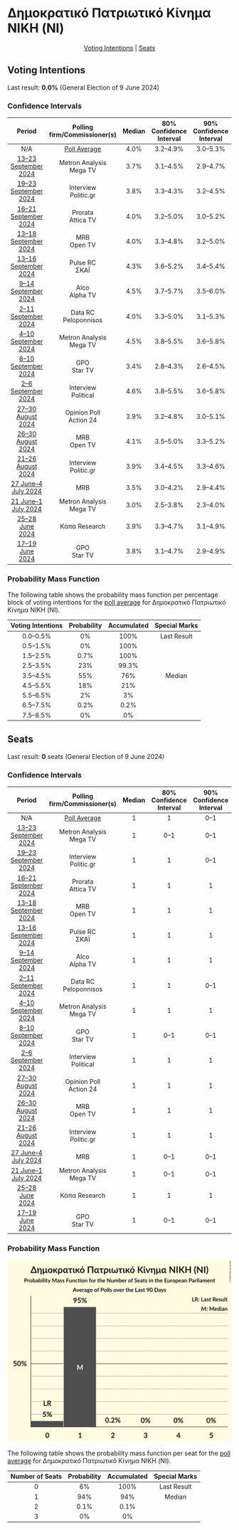 # Δημοκρατικό Πατριωτικό Κίνημα ΝΙΚΗ (NI)

<p align="center"><a href="#voting-intentions">Voting Intentions</a> | <a href="#seats">Seats</a></p>

## Voting Intentions

Last result: **0.0%** (General Election of 9 June 2024)

### Confidence Intervals

| Period     | Polling firm/Commissioner(s) | Median | 80% Confidence Interval | 90% Confidence Interval | 95% Confidence Interval | 99% Confidence Interval |
|:----------:|:----------------:|:-----------:|:-----------------------:|:-----------------------:|:-----------------------:|:-----------------------:|
| N/A | [Poll Average](average.html) | 4.0% | 3.2–4.9% | 3.0–5.3% | 2.8–5.6% | 2.5–6.2% |
| [13–23 September 2024](2024-09-23-MetronAnalysis.html) | Metron Analysis <br> Mega TV | 3.7% | 3.1–4.5% | 2.9–4.7% | 2.8–4.9% | 2.5–5.3% |
| [19–23 September 2024](2024-09-23-Interview.html) | Interview <br> Politic.gr | 3.8% | 3.3–4.3% | 3.2–4.5% | 3.1–4.6% | 2.9–4.9% |
| [16–21 September 2024](2024-09-21-Prorata.html) | Prorata <br> Attica TV | 4.0% | 3.2–5.0% | 3.0–5.2% | 2.9–5.5% | 2.6–6.0% |
| [13–18 September 2024](2024-09-18-MRB.html) | MRB <br> Open TV | 4.0% | 3.3–4.8% | 3.2–5.0% | 3.0–5.2% | 2.7–5.6% |
| [13–16 September 2024](2024-09-16-PulseRC.html) | Pulse RC <br> ΣΚΑΪ | 4.3% | 3.6–5.2% | 3.4–5.4% | 3.2–5.7% | 2.9–6.1% |
| [9–14 September 2024](2024-09-14-Alco.html) | Alco <br> Alpha TV | 4.5% | 3.7–5.7% | 3.5–6.0% | 3.3–6.3% | 2.9–6.9% |
| [2–11 September 2024](2024-09-11-DataRC.html) | Data RC <br> Peloponnisos | 4.0% | 3.3–5.0% | 3.1–5.3% | 2.9–5.6% | 2.6–6.1% |
| [4–10 September 2024](2024-09-10-MetronAnalysis.html) | Metron Analysis <br> Mega TV | 4.5% | 3.8–5.5% | 3.6–5.8% | 3.4–6.1% | 3.1–6.6% |
| [8–10 September 2024](2024-09-10-GPO.html) | GPO <br> Star TV | 3.4% | 2.8–4.3% | 2.6–4.5% | 2.4–4.8% | 2.2–5.2% |
| [2–6 September 2024](2024-09-06-Interview.html) | Interview <br> Political | 4.6% | 3.8–5.5% | 3.6–5.8% | 3.4–6.1% | 3.1–6.6% |
| [27–30 August 2024](2024-08-30-OpinionPoll.html) | Opinion Poll <br> Action 24 | 3.9% | 3.2–4.8% | 3.0–5.1% | 2.9–5.3% | 2.6–5.7% |
| [26–30 August 2024](2024-08-30-MRB.html) | MRB <br> Open TV | 4.1% | 3.5–5.0% | 3.3–5.2% | 3.2–5.4% | 2.9–5.8% |
| [21–26 August 2024](2024-08-26-Interview.html) | Interview <br> Politic.gr | 3.9% | 3.4–4.5% | 3.3–4.6% | 3.2–4.8% | 3.0–5.1% |
| [27 June–4 July 2024](2024-07-04-MRB.html) | MRB | 3.5% | 3.0–4.2% | 2.9–4.4% | 2.7–4.5% | 2.5–4.9% |
| [21 June–1 July 2024](2024-07-01-MetronAnalysis.html) | Metron Analysis <br> Mega TV | 3.0% | 2.5–3.8% | 2.3–4.0% | 2.2–4.2% | 1.9–4.6% |
| [25–28 June 2024](2024-06-28-ΚάπαResearch.html) | Κάπα Research | 3.9% | 3.3–4.7% | 3.1–4.9% | 3.0–5.1% | 2.7–5.5% |
| [17–19 June 2024](2024-06-19-GPO.html) | GPO <br> Star TV | 3.8% | 3.1–4.7% | 2.9–4.9% | 2.8–5.1% | 2.5–5.6% |

### Probability Mass Function

The following table shows the probability mass function per percentage block of voting intentions for the [poll average](average.html) for Δημοκρατικό Πατριωτικό Κίνημα ΝΙΚΗ (NI).

| Voting Intentions | Probability | Accumulated | Special Marks |
|:-----------------:|:-----------:|:-----------:|:-------------:|
| 0.0–0.5% | 0% | 100% | Last Result |
| 0.5–1.5% | 0% | 100% |  |
| 1.5–2.5% | 0.7% | 100% |  |
| 2.5–3.5% | 23% | 99.3% |  |
| 3.5–4.5% | 55% | 76% | Median |
| 4.5–5.5% | 18% | 21% |  |
| 5.5–6.5% | 2% | 3% |  |
| 6.5–7.5% | 0.2% | 0.2% |  |
| 7.5–8.5% | 0% | 0% |  |


## Seats

Last result: **0** seats (General Election of 9 June 2024)

### Confidence Intervals

| Period     | Polling firm/Commissioner(s) | Median | 80% Confidence Interval | 90% Confidence Interval | 95% Confidence Interval | 99% Confidence Interval |
|:----------:|:----------------:|:------:|:-----------------------:|:-----------------------:|:-----------------------:|:-----------------------:|
| N/A | [Poll Average](average.html) | 1 | 1 | 0–1 | 0–1 | 0–1 |
| [13–23 September 2024](2024-09-23-MetronAnalysis.html) | Metron Analysis <br> Mega TV | 1 | 0–1 | 0–1 | 0–1 | 0–1 |
| [19–23 September 2024](2024-09-23-Interview.html) | Interview <br> Politic.gr | 1 | 1 | 0–1 | 0–1 | 0–1 |
| [16–21 September 2024](2024-09-21-Prorata.html) | Prorata <br> Attica TV | 1 | 1 | 1 | 0–1 | 0–1 |
| [13–18 September 2024](2024-09-18-MRB.html) | MRB <br> Open TV | 1 | 1 | 1 | 0–1 | 0–1 |
| [13–16 September 2024](2024-09-16-PulseRC.html) | Pulse RC <br> ΣΚΑΪ | 1 | 1 | 1 | 1 | 0–1 |
| [9–14 September 2024](2024-09-14-Alco.html) | Alco <br> Alpha TV | 1 | 1 | 1 | 1 | 0–2 |
| [2–11 September 2024](2024-09-11-DataRC.html) | Data RC <br> Peloponnisos | 1 | 1 | 0–1 | 0–1 | 0–1 |
| [4–10 September 2024](2024-09-10-MetronAnalysis.html) | Metron Analysis <br> Mega TV | 1 | 1 | 1 | 1 | 0–1 |
| [8–10 September 2024](2024-09-10-GPO.html) | GPO <br> Star TV | 1 | 0–1 | 0–1 | 0–1 | 0–1 |
| [2–6 September 2024](2024-09-06-Interview.html) | Interview <br> Political | 1 | 1 | 1 | 1 | 0–1 |
| [27–30 August 2024](2024-08-30-OpinionPoll.html) | Opinion Poll <br> Action 24 | 1 | 1 | 1 | 0–1 | 0–1 |
| [26–30 August 2024](2024-08-30-MRB.html) | MRB <br> Open TV | 1 | 1 | 1 | 1 | 0–1 |
| [21–26 August 2024](2024-08-26-Interview.html) | Interview <br> Politic.gr | 1 | 1 | 1 | 1 | 1 |
| [27 June–4 July 2024](2024-07-04-MRB.html) | MRB | 1 | 0–1 | 0–1 | 0–1 | 0–1 |
| [21 June–1 July 2024](2024-07-01-MetronAnalysis.html) | Metron Analysis <br> Mega TV | 1 | 0–1 | 0–1 | 0–1 | 0–1 |
| [25–28 June 2024](2024-06-28-ΚάπαResearch.html) | Κάπα Research | 1 | 1 | 1 | 0–1 | 0–1 |
| [17–19 June 2024](2024-06-19-GPO.html) | GPO <br> Star TV | 1 | 0–1 | 0–1 | 0–1 | 0–1 |

### Probability Mass Function

![Graph with seats probability mass function not yet produced](average-seats-pmf-δημοκρατικόπατριωτικόκίνημανικηni.png "Seats Probability Mass Function")

The following table shows the probability mass function per seat for the [poll average](average.html) for Δημοκρατικό Πατριωτικό Κίνημα ΝΙΚΗ (NI).

| Number of Seats | Probability | Accumulated | Special Marks |
|:---------------:|:-----------:|:-----------:|:-------------:|
| 0 | 6% | 100% | Last Result |
| 1 | 94% | 94% | Median |
| 2 | 0.1% | 0.1% |  |
| 3 | 0% | 0% |  |


